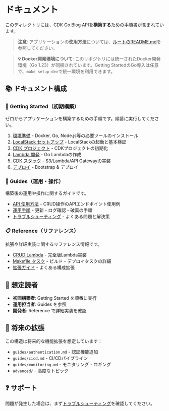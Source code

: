 # ドキュメント

このディレクトリには、CDK Go Blog APIを**構築する**ための手順書が含まれています。

> **注意**: アプリケーションの**使用方法**については、[ルートのREADME.md](../README.md)を参照してください。

> **💡 Docker開発環境について**: このリポジトリには統一されたDocker開発環境（Go 1.23）が同梱されています。Getting StartedのGo導入は任意で、`make setup-dev`で統一環境を利用できます。

## 📚 ドキュメント構成

### 🚀 Getting Started（初期構築）

ゼロからアプリケーションを構築するための手順です。順番に実行してください。

1. [環境準備](./getting-started/01-prerequisites.md) - Docker, Go, Node.js等の必要ツールのインストール
2. [LocalStack セットアップ](./getting-started/02-localstack-setup.md) - LocalStackの起動と基本検証
3. [CDK プロジェクト](./getting-started/03-cdk-project.md) - CDKプロジェクトの初期化
4. [Lambda 開発](./getting-started/04-lambda-development.md) - Go Lambdaの作成
5. [CDK スタック](./getting-started/05-cdk-stack.md) - S3/Lambda/API Gatewayの実装
6. [デプロイ](./getting-started/06-deployment.md) - Bootstrap & デプロイ

### 📖 Guides（運用・操作）

構築後の運用や操作に関するガイドです。

- [API 使用方法](./guides/api-usage.md) - CRUD操作のAPIエンドポイント使用例
- [運用手順](./guides/operations.md) - 更新・ログ確認・破棄の手順
- [トラブルシューティング](./guides/troubleshooting.md) - よくある問題と解決策

### 📋 Reference（リファレンス）

拡張や詳細実装に関するリファレンス情報です。

- [CRUD Lambda](./reference/crud-lambda.md) - 完全版Lambda実装
- [Makefile タスク](./reference/makefile-tasks.md) - ビルド・デプロイタスクの詳細
- [拡張ガイド](./reference/extensions.md) - よくある構成拡張

## 🎯 想定読者

- **初回構築者**: Getting Started を順番に実行
- **運用担当者**: Guides を参照
- **開発者**: Reference で詳細実装を確認

## 🔄 将来の拡張

この構造は将来的な機能拡張を想定しています：

- `guides/authentication.md` - 認証機能追加
- `guides/cicd.md` - CI/CDパイプライン
- `guides/monitoring.md` - モニタリング・ロギング
- `advanced/` - 高度なトピック

## ❓ サポート

問題が発生した場合は、まず[トラブルシューティング](./guides/troubleshooting.md)を確認してください。
